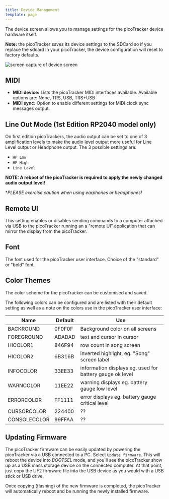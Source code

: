 ```yaml
---
title: Device Management
template: page
---
```


The device screen allows you to manage settings for the picoTracker device hardware itself.

**Note:** the picoTracker saves its device settings to the SDCard so if you replace the sdcard in your picoTracker, the device configuration will reset to factory defaults.

![screen capture of device screen](image/device-screen-small.png)

## MIDI

- **MIDI device:** Lists the picoTracker MIDI interfaces available. Available options are: None, TRS, USB, TRS+USB
- **MIDI sync:** Option to enable different settings for MIDI clock sync messages output.

## Line Out Mode (1st Edition RP2040 model only)

On first edition picoTrackers, the audio output can be set to one of 3 amplification levels to make the audio level output more useful for Line Level output or Headphone output. The 3 possible settings are: 
* `HP Low`
* `HP High`
* `Line Level`

**NOTE: A reboot of the picoTracker is required to apply the newly changed audio output level!** 

**PLEASE exercise caution when using earphones or headphones!*

## Remote UI

This setting enables or disables sending commands to a computer attached via USB to the picoTracker running an a "remote UI" application that can mirror the display from the picoTracker.

## Font

The font used for the picoTracker user interface. Choice of the "standard" or "bold" font.

## Color Themes

The color scheme for the picoTracker can be customised and saved. 

The following colors can be configured and are listed with their default setting as well as a note on the colors use in the picoTracker user interface:

| Name | Default | Use
| -------- | ------- | -------
BACKROUND|0F0F0F| Background color on all screens
FOREGROUND|ADADAD|text and cursor in cursor
HICOLOR1|846F94|row count in song screen
HICOLOR2|6B316B|inverted highlight, eg. "Song" screen label 
INFOCOLOR|33EE33|information displays eg. used for battery gauge ok level
WARNCOLOR|11EE22|warning displays eg. battery gauge low level
ERRORCOLOR|FF1111|error displays eg. battery gauge critical level
CURSORCOLOR|224400|??
CONSOLECOLOR|99FFAA|??

## Updating Firmware

The picoTracker firmware can be easily updated by powering the picoTracker via a USB connected to a PC. Select `Update firmware`. This will reboot the device into *BOOTSEL* mode, and you'll see the picoTracker show up as a USB mass storage device on the connected computer. At that point, just copy the UF2 firmware file into the USB device as you would with a USB stick or USB drive. 

Once copying (flashing) of the new firmware is completed, the picoTracker will automatically reboot and be running the newly installed firmware.
